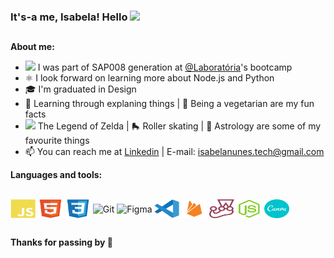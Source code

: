 ### It's-a me, Isabela! Hello <img align="auto" height="50" src="https://images-wixmp-ed30a86b8c4ca887773594c2.wixmp.com/f/40e9ec53-0b13-4d91-98f6-7f4ffba0f61a/dah2z9d-7b7bae54-fc1f-4ffc-853a-0769065d2fac.gif?token=eyJ0eXAiOiJKV1QiLCJhbGciOiJIUzI1NiJ9.eyJzdWIiOiJ1cm46YXBwOjdlMGQxODg5ODIyNjQzNzNhNWYwZDQxNWVhMGQyNmUwIiwiaXNzIjoidXJuOmFwcDo3ZTBkMTg4OTgyMjY0MzczYTVmMGQ0MTVlYTBkMjZlMCIsIm9iaiI6W1t7InBhdGgiOiJcL2ZcLzQwZTllYzUzLTBiMTMtNGQ5MS05OGY2LTdmNGZmYmEwZjYxYVwvZGFoMno5ZC03YjdiYWU1NC1mYzFmLTRmZmMtODUzYS0wNzY5MDY1ZDJmYWMuZ2lmIn1dXSwiYXVkIjpbInVybjpzZXJ2aWNlOmZpbGUuZG93bmxvYWQiXX0.RXFdCzeciXjcW3HrRq26adV7QAsa3NrO2fMvaZNQNzM">

##

**About me:**
<!-- - 💻 I am currently working as a Systems Analyst at [@Bradesco](https://banco.bradesco/html/classic/index.shtm) -->
- <img  height="16" src="http://tiny.cc/lr61vz">  I was part of SAP008 generation at [@Laboratória](https://www.laboratoria.la/br)'s bootcamp
- ⚛️ I look forward on learning more about Node.js and Python
- 🎓 I'm graduated in Design
- 🤯 Learning through explaning things | 🌱 Being a vegetarian are my fun facts
- <img height="16" src="https://upload.wikimedia.org/wikipedia/commons/8/86/Triforce.svg"> The Legend of Zelda | 🛼 Roller skating | 🔮 Astrology are some of my favourite things
- 📫 You can reach me at [Linkedin](https://www.linkedin.com/in/nunes-isabela/) | E-mail: isabelanunes.tech@gmail.com


**Languages and tools:**
<div align"center" style="display: inline_block"><br>
  <img align="center" alt="JS" height="30" width="40" src="https://raw.githubusercontent.com/devicons/devicon/master/icons/javascript/javascript-plain.svg">
  <img align="center" alt="HTML" height="30" width="40" src="https://raw.githubusercontent.com/devicons/devicon/master/icons/html5/html5-original.svg">
  <img align="center" alt="CSS" height="30" width="40" src="https://raw.githubusercontent.com/devicons/devicon/master/icons/css3/css3-original.svg">
  <img align="center" alt="Git" height="30" width="40" src="https://cdn.jsdelivr.net/gh/devicons/devicon/icons/git/git-original.svg">    
  <img align="center" alt="Figma" height="30" width="40" src="https://cdn.jsdelivr.net/gh/devicons/devicon/icons/figma/figma-original.svg">
  <img align="center"  alt="VScode" height="30" width="40" src="https://raw.githubusercontent.com/devicons/devicon/master/icons/vscode/vscode-original.svg">
  <img align="center"  alt="firebase" height="30" width="40" src="https://raw.githubusercontent.com/devicons/devicon/master/icons/firebase/firebase-plain.svg">
  <img align="center"  alt="Jest" height="30" width="40" src="https://raw.githubusercontent.com/devicons/devicon/master/icons/jest/jest-plain.svg">
  <img align="center"  alt="nodejs" height="30" width="40" src="https://raw.githubusercontent.com/devicons/devicon/master/icons/nodejs/nodejs-original.svg">
  <img align="center"  alt="Canva" height="30" width="40" src="https://raw.githubusercontent.com/devicons/devicon/master/icons/canva/canva-original.svg">	
</div>

##

**Thanks for passing by 👋**
